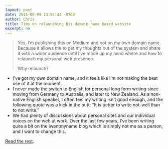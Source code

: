 ```yaml
---
layout: post
date: 2015-06-09 13:54:43 -0700
author: Chris
title: Timo on relaunching his domain name based website
excerpt: no
---
```


> Yes, I’m publishing this on Medium and not on my own domain name. Because it allows me to get my thoughts out of the system and share it with a wider audience until I‘ve made up my mind where and how to relaunch my personal web presence.
> 
> Why relaunch?
> 
+ I’ve got my own domain name, and it feels like I’m not making the best use of it at the moment.
+ I never made the switch to English for personal long form writing since moving from Germany to Australia, and later to New Zealand. As a non-native English speaker, I often feel my writing isn’t good enough, and the following quote was a kick in the butt: “It is better to write not-well than to not write.”
+ We had plenty of discussions about personal sites and our individual voices on the web at work. Over the last few years, I’ve been writing quite a bit on the iwantmyname blog which is simply not me as a person, and I want to change this.

[Read the rest](https://medium.com/@treitnauer/relaunching-my-domain-name-based-personal-web-presence-5498e68e409b).